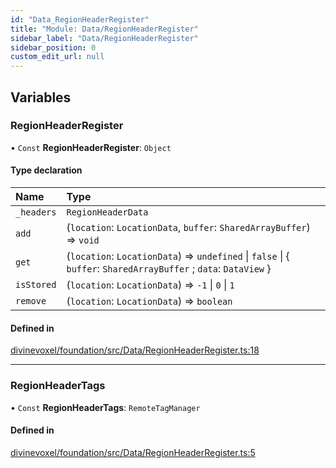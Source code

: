 ```yaml
---
id: "Data_RegionHeaderRegister"
title: "Module: Data/RegionHeaderRegister"
sidebar_label: "Data/RegionHeaderRegister"
sidebar_position: 0
custom_edit_url: null
---
```


## Variables

### RegionHeaderRegister

• `Const` **RegionHeaderRegister**: `Object`

#### Type declaration

| Name | Type |
| :------ | :------ |
| `_headers` | `RegionHeaderData` |
| `add` | (`location`: `LocationData`, `buffer`: `SharedArrayBuffer`) => `void` |
| `get` | (`location`: `LocationData`) => `undefined` \| ``false`` \| \{ `buffer`: `SharedArrayBuffer` ; `data`: `DataView`  } |
| `isStored` | (`location`: `LocationData`) => ``-1`` \| ``0`` \| ``1`` |
| `remove` | (`location`: `LocationData`) => `boolean` |

#### Defined in

[divinevoxel/foundation/src/Data/RegionHeaderRegister.ts:18](https://github.com/lucasdamianjohnson/DivineVoxelEngine/blob/596fa7391478620ed460dfb4856ff0a763b91c49/divinevoxel/foundation/src/Data/RegionHeaderRegister.ts#L18)

___

### RegionHeaderTags

• `Const` **RegionHeaderTags**: `RemoteTagManager`

#### Defined in

[divinevoxel/foundation/src/Data/RegionHeaderRegister.ts:5](https://github.com/lucasdamianjohnson/DivineVoxelEngine/blob/596fa7391478620ed460dfb4856ff0a763b91c49/divinevoxel/foundation/src/Data/RegionHeaderRegister.ts#L5)
